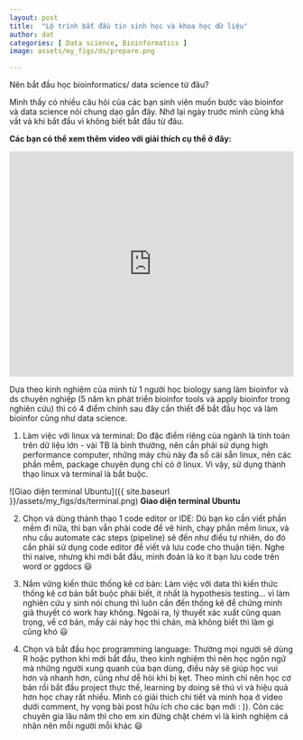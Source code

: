 ```yaml
---
layout: post
title:  "Lộ trình bắt đầu tin sinh học và khoa học dữ liệu"
author: dat
categories: [ Data science, Bioinformatics ]
image: assets/my_figs/ds/prepare.png

---
```

Nên bắt đầu học bioinformatics/ data science từ đâu?


Mình thấy có nhiều câu hỏi của các bạn sinh viên muốn bước vào bioinfor và data science nói chung dạo gần đây. Nhớ lại ngày trước mình cũng khá vất vả khi bắt đầu vì không biết bắt đầu từ đâu.


__Các bạn có thể xem thêm video với giải thích cụ thể ở đây:__
<p><iframe style="width:100%;" height="400" src="https://www.youtube.com/embed/NbjZwY2MHqc?rel=0" frameborder="0" allowfullscreen></iframe></p>


Dựa theo kinh nghiệm của mình từ 1 người học biology sang làm bioinfor và ds chuyên nghiệp (5 năm kn phát triển bioinfor tools và apply bioinfor trong nghiên cứu) thì có 4 điểm chính sau đây cần thiết để bắt đầu học và làm bioinfor cũng như data science.


1. Làm việc với linux và terminal:
Do đặc điểm riêng của ngành là tính toán trên dữ liệu lớn - vài TB là bình thường, nên cần phải sử dụng high performance computer, những máy chủ này đa số cài sẵn linux, nên các phần mềm, package chuyên dụng chỉ có ở linux. Vì vậy, sử dụng thành thạo linux và terminal là bắt buộc.

![Giao diện terminal Ubuntu]({{ site.baseurl }}/assets/my_figs/ds/terminal.png)
__Giao diện terminal Ubuntu__

2. Chọn và dùng thành thạo 1 code editor or IDE:
Dù bạn ko cần viết phần mềm đi nữa, thì bạn vẫn phải code để vẽ hình, chạy phần mềm linux, và nhu cầu automate các steps (pipeline) sẽ đến như điều tự nhiên, do đó cần phải sử dụng code editor để viết và lưu code cho thuận tiện. Nghe thì naive, nhưng khi mới bắt đầu, mình đoán là ko ít bạn lưu code trên word or ggdocs 😃

3. Nắm vững kiến thức thống kê cơ bản:
Làm việc với data thì kiến thức thống kê cơ bản bắt buộc phải biết, ít nhất là hypothesis testing... vì làm nghiên cứu y sinh nói chung thì luôn cần đến thống kê để chứng minh giả thuyết có work hay không. Ngoài ra, lý thuyết xác xuất cũng quan trọng, về cơ bản, mấy cái này học thì chán, mà không biết thì làm gì cũng khó 😃



4. Chọn và bắt đầu học programming language:
Thường mọi người sẽ dùng R hoặc python khi mới bắt đầu, theo kinh nghiệm thì nên học ngôn ngữ mà những người xung quanh của bạn dùng, điều này sẽ giúp học vui hơn và nhanh hơn, cũng như dễ hỏi khi bị kẹt. Theo mình chỉ nên học cơ bản rồi bắt đầu project thực thế, learning by doing sẽ thú vì và hiệu quả hơn học chay rất nhiều.
Mình có giải thích chi tiết và minh họa ở video dưới comment, hy vọng bài post hữu ích cho các bạn mới : )). Còn các chuyên gia lâu năm thì cho em xin đừng chặt chém vì là kinh nghiệm cá nhân nên mỗi người mỗi khác 😃




